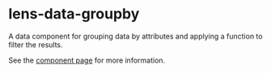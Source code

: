 # lens-data-groupby

A data component for grouping data by attributes and applying a function to filter the results.

See the [component page](http://lenses.github.io/lens-data-groupby) for more information.
